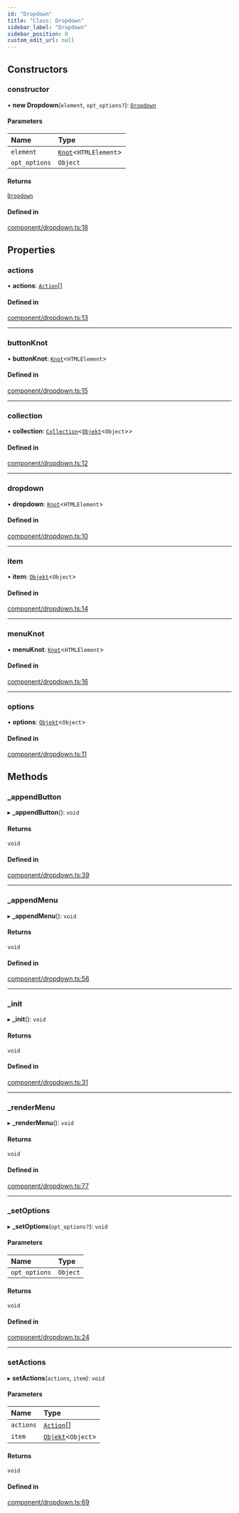 ```yaml
---
id: "Dropdown"
title: "Class: Dropdown"
sidebar_label: "Dropdown"
sidebar_position: 0
custom_edit_url: null
---
```


## Constructors

### constructor

• **new Dropdown**(`element`, `opt_options?`): [`Dropdown`](Dropdown.md)

#### Parameters

| Name | Type |
| :------ | :------ |
| `element` | [`Knot`](Knot.md)\<`HTMLElement`\> |
| `opt_options` | `Object` |

#### Returns

[`Dropdown`](Dropdown.md)

#### Defined in

[component/dropdown.ts:18](https://github.com/siposdani87/sui-js/blob/9aff0f0/src/component/dropdown.ts#L18)

## Properties

### actions

• **actions**: [`Action`](../modules.md#action)[]

#### Defined in

[component/dropdown.ts:13](https://github.com/siposdani87/sui-js/blob/9aff0f0/src/component/dropdown.ts#L13)

___

### buttonKnot

• **buttonKnot**: [`Knot`](Knot.md)\<`HTMLElement`\>

#### Defined in

[component/dropdown.ts:15](https://github.com/siposdani87/sui-js/blob/9aff0f0/src/component/dropdown.ts#L15)

___

### collection

• **collection**: [`Collection`](Collection.md)\<[`Objekt`](Objekt.md)\<`Object`\>\>

#### Defined in

[component/dropdown.ts:12](https://github.com/siposdani87/sui-js/blob/9aff0f0/src/component/dropdown.ts#L12)

___

### dropdown

• **dropdown**: [`Knot`](Knot.md)\<`HTMLElement`\>

#### Defined in

[component/dropdown.ts:10](https://github.com/siposdani87/sui-js/blob/9aff0f0/src/component/dropdown.ts#L10)

___

### item

• **item**: [`Objekt`](Objekt.md)\<`Object`\>

#### Defined in

[component/dropdown.ts:14](https://github.com/siposdani87/sui-js/blob/9aff0f0/src/component/dropdown.ts#L14)

___

### menuKnot

• **menuKnot**: [`Knot`](Knot.md)\<`HTMLElement`\>

#### Defined in

[component/dropdown.ts:16](https://github.com/siposdani87/sui-js/blob/9aff0f0/src/component/dropdown.ts#L16)

___

### options

• **options**: [`Objekt`](Objekt.md)\<`Object`\>

#### Defined in

[component/dropdown.ts:11](https://github.com/siposdani87/sui-js/blob/9aff0f0/src/component/dropdown.ts#L11)

## Methods

### \_appendButton

▸ **_appendButton**(): `void`

#### Returns

`void`

#### Defined in

[component/dropdown.ts:39](https://github.com/siposdani87/sui-js/blob/9aff0f0/src/component/dropdown.ts#L39)

___

### \_appendMenu

▸ **_appendMenu**(): `void`

#### Returns

`void`

#### Defined in

[component/dropdown.ts:56](https://github.com/siposdani87/sui-js/blob/9aff0f0/src/component/dropdown.ts#L56)

___

### \_init

▸ **_init**(): `void`

#### Returns

`void`

#### Defined in

[component/dropdown.ts:31](https://github.com/siposdani87/sui-js/blob/9aff0f0/src/component/dropdown.ts#L31)

___

### \_renderMenu

▸ **_renderMenu**(): `void`

#### Returns

`void`

#### Defined in

[component/dropdown.ts:77](https://github.com/siposdani87/sui-js/blob/9aff0f0/src/component/dropdown.ts#L77)

___

### \_setOptions

▸ **_setOptions**(`opt_options?`): `void`

#### Parameters

| Name | Type |
| :------ | :------ |
| `opt_options` | `Object` |

#### Returns

`void`

#### Defined in

[component/dropdown.ts:24](https://github.com/siposdani87/sui-js/blob/9aff0f0/src/component/dropdown.ts#L24)

___

### setActions

▸ **setActions**(`actions`, `item`): `void`

#### Parameters

| Name | Type |
| :------ | :------ |
| `actions` | [`Action`](../modules.md#action)[] |
| `item` | [`Objekt`](Objekt.md)\<`Object`\> |

#### Returns

`void`

#### Defined in

[component/dropdown.ts:69](https://github.com/siposdani87/sui-js/blob/9aff0f0/src/component/dropdown.ts#L69)
